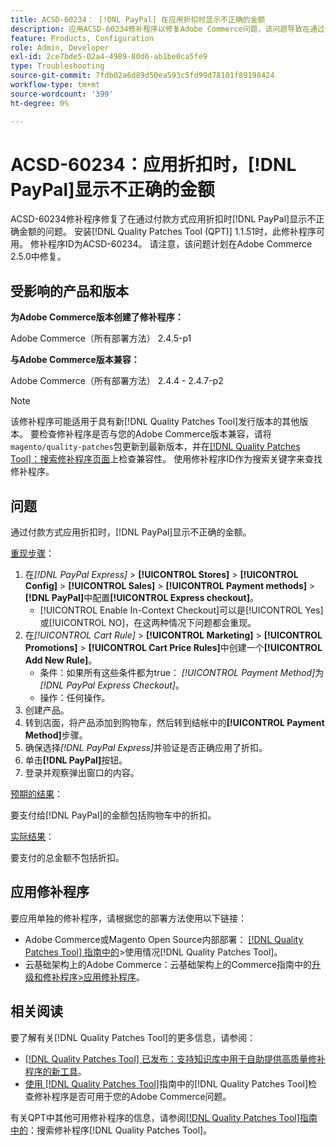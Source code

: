 ```yaml
---
title: ACSD-60234： [!DNL PayPal] 在应用折扣时显示不正确的金额
description: 应用ACSD-60234修补程序以修复Adobe Commerce问题，该问题导致在通过付款方式应用折扣时， [!DNL PayPal] 显示不正确的金额。
feature: Products, Configuration
role: Admin, Developer
exl-id: 2ce7bde5-02a4-4989-80d6-ab1be0ca5fe9
type: Troubleshooting
source-git-commit: 7fdb02a6d89d50ea593c5fd99d78101f89198424
workflow-type: tm+mt
source-wordcount: '399'
ht-degree: 0%

---
```


# ACSD-60234：应用折扣时，[!DNL PayPal]显示不正确的金额

ACSD-60234修补程序修复了在通过付款方式应用折扣时[!DNL PayPal]显示不正确金额的问题。 安装[!DNL Quality Patches Tool (QPT)] 1.1.51时，此修补程序可用。 修补程序ID为ACSD-60234。 请注意，该问题计划在Adobe Commerce 2.5.0中修复。

## 受影响的产品和版本

**为Adobe Commerce版本创建了修补程序：**

Adobe Commerce（所有部署方法） 2.4.5-p1

**与Adobe Commerce版本兼容：**

Adobe Commerce（所有部署方法） 2.4.4 - 2.4.7-p2

>[!NOTE]
>
>该修补程序可能适用于具有新[!DNL Quality Patches Tool]发行版本的其他版本。 要检查修补程序是否与您的Adobe Commerce版本兼容，请将`magento/quality-patches`包更新到最新版本，并在[[!DNL Quality Patches Tool]：搜索修补程序页面](https://experienceleague.adobe.com/tools/commerce-quality-patches/index.html?lang=zh-Hans)上检查兼容性。 使用修补程序ID作为搜索关键字来查找修补程序。

## 问题

通过付款方式应用折扣时，[!DNL PayPal]显示不正确的金额。

<u>重现步骤</u>：

1. 在&#x200B;*[!DNL PayPal Express]* > **[!UICONTROL Stores]** > **[!UICONTROL Config]** > **[!UICONTROL Sales]** > **[!UICONTROL Payment methods]** > **[!DNL PayPal]**&#x200B;中配置&#x200B;**[!UICONTROL Express checkout]**。
   * [!UICONTROL Enable In-Context Checkout]可以是[!UICONTROL Yes]或[!UICONTROL NO]，在这两种情况下问题都会重现。
1. 在&#x200B;*[!UICONTROL Cart Rule]* > **[!UICONTROL Marketing]** > **[!UICONTROL Promotions]** > **[!UICONTROL Cart Price Rules]**&#x200B;中创建一个&#x200B;**[!UICONTROL Add New Rule]**。
   * 条件：如果所有这些条件都为true： *[!UICONTROL Payment Method]*&#x200B;为&#x200B;*[!DNL PayPal Express Checkout]*。
   * 操作：任何操作。
1. 创建产品。
1. 转到店面，将产品添加到购物车，然后转到结帐中的&#x200B;**[!UICONTROL Payment Method]**&#x200B;步骤。
1. 确保选择&#x200B;*[!DNL PayPal Express]*&#x200B;并验证是否正确应用了折扣。
1. 单击&#x200B;**[!DNL PayPal]**&#x200B;按钮。
1. 登录并观察弹出窗口的内容。

<u>预期的结果</u>：

要支付给[!DNL PayPal]的金额包括购物车中的折扣。

<u>实际结果</u>：

要支付的总金额不包括折扣。

## 应用修补程序

要应用单独的修补程序，请根据您的部署方法使用以下链接：

* Adobe Commerce或Magento Open Source内部部署： [[!DNL Quality Patches Tool] 指南中的](/help/tools/quality-patches-tool/usage.md)>使用情况[!DNL Quality Patches Tool]。
* 云基础架构上的Adobe Commerce：云基础架构上的Commerce指南中的[升级和修补程序>应用修补程序](https://experienceleague.adobe.com/docs/commerce-cloud-service/user-guide/develop/upgrade/apply-patches.html?lang=zh-Hans)。

## 相关阅读

要了解有关[!DNL Quality Patches Tool]的更多信息，请参阅：

* [[!DNL Quality Patches Tool] 已发布：支持知识库中用于自助提供高质量修补程序的新工具](https://experienceleague.adobe.com/zh-hans/docs/commerce-operations/tools/quality-patches-tool/quality-patches-tool-to-self-serve-quality-patches)。
* [使用 [!DNL Quality Patches Tool]](/help/tools/quality-patches-tool/patches-available-in-qpt/check-patch-for-magento-issue-with-magento-quality-patches.md)指南中的[!DNL Quality Patches Tool]检查修补程序是否可用于您的Adobe Commerce问题。

有关QPT中其他可用修补程序的信息，请参阅[[!DNL Quality Patches Tool]指南中的](https://experienceleague.adobe.com/tools/commerce-quality-patches/index.html?lang=zh-Hans)：搜索修补程序[!DNL Quality Patches Tool]。
